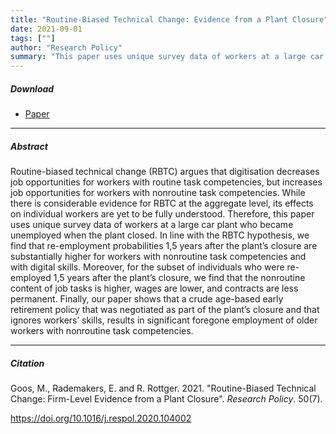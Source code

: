 ```yaml
---
title: "Routine-Biased Technical Change: Evidence from a Plant Closure" 
date: 2021-09-01
tags: [""]
author: "Research Policy"
summary: "This paper uses unique survey data of workers at a large car plant who became unemployed when the plant closed. In line with the RBTC hypothesis, it finds that re-employment probabilities 1,5 years after the plant’s closure are substantially higher for workers with nonroutine task competencies and with digital skills. Moreover, for the subset of individuals who were re-employed 1,5 years after the plant’s closure, the paper finds that the nonroutine content of job tasks is higher, wages are lower, and contracts are less permanent."
---
```


##### Download

+ [Paper](/11.pdf)
---

##### Abstract

Routine-biased technical change (RBTC) argues that digitisation decreases job opportunities for workers with routine task competencies, but increases job opportunities for workers with nonroutine task competencies. While there is considerable evidence for RBTC at the aggregate level, its effects on individual workers are yet to be fully understood. Therefore, this paper uses unique survey data of workers at a large car plant who became unemployed when the plant closed. In line with the RBTC hypothesis, we find that re-employment probabilities 1,5 years after the plant’s closure are substantially higher for workers with nonroutine task competencies and with digital skills. Moreover, for the subset of individuals who were re-employed 1,5 years after the plant’s closure, we find that the nonroutine content of job tasks is higher, wages are lower, and contracts are less permanent. Finally, our paper shows that a crude age-based early retirement policy that was negotiated as part of the plant’s closure and that ignores workers’ skills, results in significant foregone employment of older workers with nonroutine task competencies.

---

##### Citation

Goos, M., Rademakers, E. and R. Rottger. 2021. "Routine-Biased Technical Change: Firm-Level Evidence from a Plant Closure". *Research Policy*. 50(7). 

https://doi.org/10.1016/j.respol.2020.104002



